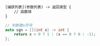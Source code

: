 ```txt
[捕获列表](参数列表) -> 返回类型 {
    // 函数体
}
```

```cpp
// 判断数x符号
auto sgn = [](int x) -> int {
	return x > 0 ? 1 : (x == 0 ? 0 : -1);
};
```

